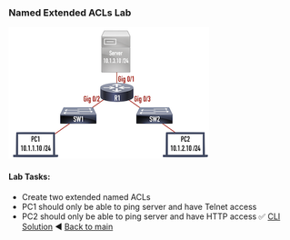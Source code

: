 ### Named Extended ACLs Lab
![Lab topology](https://github.com/tech-zero/assets/blob/main/images/acl.png?raw=true)
#### Lab Tasks:
- Create two extended named ACLs
- PC1 should only be able to ping server and have Telnet access
- PC2 should only be able to ping server and have HTTP access
✅ [CLI Solution](https://github.com/tech-zero/assets/blob/main/solutions/acl-lab1.md)
◀️ [Back to main](/)
